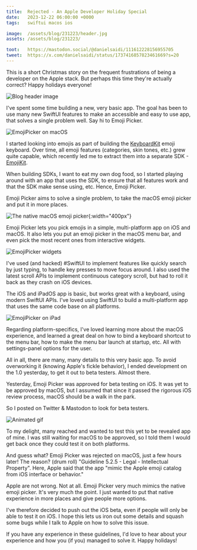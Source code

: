 ```yaml
---
title:  Rejected - An Apple Developer Holiday Special
date:   2023-12-22 06:00:00 +0000
tags:   swiftui macos ios

image:  /assets/blog/231223/header.jpg
assets: /assets/blog/231223/

toot:   https://mastodon.social/@danielsaidi/111612228156955705
tweet:  https://x.com/danielsaidi/status/1737416857823461669?s=20
---
```


This is a short Christmas story on the frequent frustrations of being a developer on the Apple stack. But perhaps this time they're actually correct? Happy holidays everyone!

![Blog header image]({{page.assets}}header.jpg)

I've spent some time building a new, very basic app. The goal has been to use many new SwiftUI features to make an accessible and easy to use app, that solves a single problem well. Say hi to Emoji Picker.

![EmojiPicker on macOS]({{page.assets}}emojipicker-macos.jpg)

I started looking into emojis as part of building the [KeyboardKit](https://keyboardkit.com) emoji keyboard. Over time, all emoji features (categories, skin tones, etc.) grew quite capable, which recently led me to extract them into a separate SDK - [EmojiKit](https://kankoda.com/emojikit).

When building SDKs, I want to eat my own dog food, so I started playing around with an app that uses the SDK, to ensure that all features work and that the SDK make sense using, etc. Hence, Emoji Picker.

Emoji Picker aims to solve a single problem, to take the macOS emoji picker and put it in more places. 

![The native macOS emoji picker]({{page.assets}}emojipicker-native.jpg){:width="400px"}

Emoji Picker lets you pick emojis in a simple, multi-platform app on iOS and macOS. It also lets you put an emoji picker in the macOS menu bar, and even pick the most recent ones from interactive widgets.

![EmojiPicker widgets]({{page.assets}}emojipicker-widgets.jpg)

I've used (and hacked) #SwiftUI to implement features like quickly search by just typing, to handle key presses to move focus around. I also used the latest scroll APIs to implement continuous category scroll, but had to roll it back as they crash on iOS devices.

The iOS and iPadOS app is basic, but works great with a keyboard, using modern SwiftUI APIs. I've loved using SwiftUI to build a multi-platform app that uses the same code base on all platforms.

![EmojiPicker on iPad]({{page.assets}}emojipicker-ios.jpg)

Regarding platform-specifics, I've loved learning more about the macOS experience, and learned a great deal on how to bind a keyboard shortcut to the menu bar, how to make the menu bar launch at startup, etc. All with settings-panel options for the user.

All in all, there are many, many details to this very basic app. To avoid overworking it (knowing Apple's fickle behavior), I ended development on the 1.0 yesterday, to get it out to beta testers. Almost there.

Yesterday, Emoji Picker was approved for beta testing on iOS. It was yet to be approved by macOS, but I assumed that since it passed the rigorous iOS review process, macOS should be a walk in the park. 

So I posted on Twitter & Mastodon to look for beta testers.

![Animated gif](https://media.tenor.com/TZiOh8PEPAwAAAAN/i-was-too-naive-and-innocent-gautam-gulati.png)

To my delight, many reached and wanted to test this yet to be revealed app of mine. I was still waiting for macOS to be approved, so I told them I would get back once they could test it on both platforms.

And guess what? Emoji Picker was rejected on macOS, just a few hours later! The reason? (drum roll) "Guideline 5.2.5 - Legal - Intellectual Property". Here, Apple said that the app "mimic the Apple emoji catalog from iOS interface or behavior."

Apple are not wrong. Not at all. Emoji Picker very much mimics the native emoji picker. It's very much the point. I just wanted to put that native experience in more places and give people more options.

I've therefore decided to push out the iOS beta, even if people will only be able to test it on iOS. I hope this lets us iron out some details and squash some bugs while I talk to Apple on how to solve this issue.

If you have any experience in these guidelines, I'd love to hear about your experience and how you (if you) managed to solve it. Happy holidays!